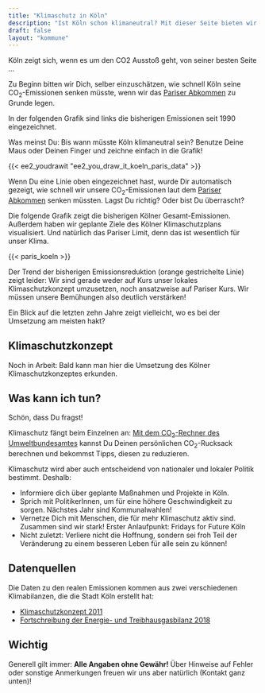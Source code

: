 ```yaml
---
title: "Klimaschutz in Köln"
description: "Ist Köln schon klimaneutral? Mit dieser Seite bieten wir interessierten KölnerInnen die Möglichkeit, sich schnell und einfach über Klimaschutz in Köln zu informieren."
draft: false
layout: "kommune"
---
```


Köln zeigt sich, wenn es um den CO2 Ausstoß geht, von seiner besten Seite ...

Zu Beginn bitten wir Dich, selber einzuschätzen, wie schnell Köln seine
CO<sub>2</sub>-Emissionen senken müsste, wenn wir das [Pariser Abkommen](../../paris-limits) zu Grunde legen.

In der folgenden Grafik sind links die bisherigen Emissionen seit 1990 eingezeichnet.

Was meinst Du: Bis wann müsste Köln klimaneutral sein? Benutze Deine Maus oder Deinen Finger und zeichne einfach in die Grafik!


{{< ee2_youdrawit "ee2_you_draw_it_koeln_paris_data" >}}

Wenn Du eine Linie oben eingezeichnet hast, wurde Dir automatisch gezeigt, wie schnell wir unsere CO<sub>2</sub>-Emissionen laut dem [Pariser Abkommen](../../paris-limits) senken müssten. Lagst Du richtig? Oder bist Du überrascht?

Die folgende Grafik zeigt die bisherigen Kölner Gesamt-Emissionen. Außerdem haben wir geplante Ziele des Kölner Klimaschutzplans visualisiert. Und natürlich das Pariser Limit, denn das ist wesentlich für unser Klima.

{{< paris_koeln >}}

Der Trend der bisherigen Emissionsreduktion (orange gestrichelte Linie) zeigt leider:
Wir sind gerade weder auf Kurs unser lokales Klimaschutzkonzept umzusetzen, noch ansatzweise auf Pariser Kurs. Wir müssen unsere Bemühungen also deutlich verstärken!

Ein Blick auf die letzten zehn Jahre zeigt vielleicht, wo es bei der Umsetzung am meisten hakt?

## Klimaschutzkonzept

Noch in Arbeit: Bald kann man hier die Umsetzung des Kölner Klimaschutzkonzeptes erkunden.

## Was kann ich tun?

Schön, dass Du fragst!

Klimaschutz fängt beim Einzelnen an: [Mit dem CO<sub>2</sub>-Rechner des Umweltbundesamtes](https://uba.co2-rechner.de/de_DE/) kannst Du Deinen persönlichen CO<sub>2</sub>-Rucksack berechnen und bekommst Tipps, diesen zu reduzieren.

Klimaschutz wird aber auch entscheidend von nationaler und lokaler Politik bestimmt.
Deshalb:

- Informiere dich über geplante Maßnahmen und Projekte in Köln.
- Sprich mit PolitikerInnen, um für eine höhere Geschwindigkeit zu sorgen. Nächstes Jahr sind Kommunalwahlen!
- Vernetze Dich mit Menschen, die für mehr Klimaschutz aktiv sind. Zusammen sind wir stark! Erster Anlaufpunkt: Fridays for Future Köln
- Nicht zuletzt: Verliere nicht die Hoffnung, sondern sei froh Teil der Veränderung zu einem besseren Leben für alle sein zu können!

## Datenquellen

Die Daten zu den realen Emissionen kommen aus zwei verschiedenen Klimabilanzen, die die Stadt Köln erstellt hat:

- [Klimaschutzkonzept 2011](https://www.stadt-koeln.de/mediaasset/content/pdf57/endbericht_klimaschutzkonzept_k__ln_teilbereich_verkehr.pdf)
- [Fortschreibung der Energie- und Treibhausgasbilanz 2018](https://ratsinformation.stadt-koeln.de/getfile.asp?id=678274&type=do&)

## Wichtig

Generell gilt immer: **Alle Angaben ohne Gewähr!** Über Hinweise auf
Fehler oder sonstige Anmerkungen freuen wir uns aber natürlich (Kontakt ganz unten)!
